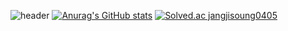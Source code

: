 ![header](https://capsule-render.vercel.app/api?color=auto&type=Waving&text=jisoung&animation=blink&height=400)
[![Anurag's GitHub stats](https://github-readme-stats.vercel.app/api?username=jisoung)](https://github.com/anuraghazra/github-readme-stats)
[![Solved.ac
jangjisoung0405](http://mazassumnida.wtf/api/mini/generate_badge?boj={handle})](https://solved.ac/{handle})
